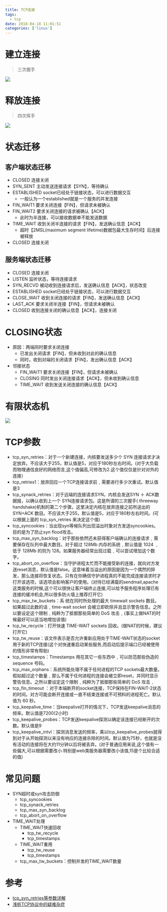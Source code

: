 ```yaml
---
title: TCP连接
tags:
  - tcp
date: 2018-04-18 11:01:51
categories: ['linux']
---
```



# 建立连接
>三次握手

![](TCP连接/tcp建立连接.png)
# 释放连接
>四次挥手

![](TCP连接/tcp释放连接.png)
# 状态迁移
## 客户端状态迁移
* CLOSED   连接关闭
* SYN_SENT   主动发送连接请求【SYN】，等待确认
* ESTABLISHED  socket已经处于链接状态，可以进行数据交互
    - 一般认为一个established就是一个服务的并发连接
* FIN_WAIT1     要求关闭连接【FIN】，但请求未被确认
* FIN_WAIT2     要求关闭连接的请求被确认【ACK】
    - 此时为半连接，可以接收数据单不能发送数据
* TIME_WAIT     收到关闭半连接的请求【FIN】，发送确认信息【ACK】
    - 超时【2MSL(maximum segment lifetime)数据包最大生存时间】后连接被释放
* CLOSED   连接关闭

## 服务端状态迁移
* CLOSED   连接关闭
* LISTEN        监听状态，等待连接请求
* SYN_RECVD  被动收到连接请求后，发送确认信息【ACK】，状态改变
* ESTABLISHED  socket已经处于链接状态，可以进行数据交互
* CLOSE_WAIT        收到关闭连接的请求【FIN】，发送确认信息【ACK】
* LAST_ACK      要求关闭半连接【FIN】，但请求未被确认
* CLOSED   收到连接关闭的确认信息【ACK】，连接关闭

# CLOSING状态
* 原因：两端同时要求关闭连接
    - 已发出关闭请求【FIN】，但未收到对此的确认信息
    - 同时，收到对端的关闭请求【FIN】，发出确认信息【ACK】
* 邻接状态
    - FIN_WAIT1     要求关闭连接【FIN】，但请求未被确认
    - CLOSING     同时发出关闭连接请求【ACK】，但未收到确认信息
    - TIME_WAIT     收到发送关闭连接的确认信息【ACK】

# 有限状态机
![](TCP连接/tcp有限状态机.png)

# TCP参数
* tcp_syn_retries：对于一个新建连接，内核要发送多少个 SYN 连接请求才决定放弃。不应该大于255，默认值是5，对应于180秒左右时间。(对于大负载而物理通信良好的网络而言,这个值偏高,可修改为2.这个值仅仅是针对对外的连接）
* tcp_retries1：放弃回应一个TCP连接请求前﹐需要进行多少次重试。默认值是3
* tcp_synack_retries：对于远端的连接请求SYN，内核会发送SYN ＋ ACK数据报，以确认收到上一个 SYN连接请求包。这是所谓的三次握手( threeway handshake)机制的第二个步骤。这里决定内核在放弃连接之前所送出的 SYN+ACK 数目。不应该大于255，默认值是5，对应于180秒左右时间。(可以根据上面的 tcp_syn_retries 来决定这个值)
* tcp_syncookies：当出现syn等候队列出现溢出时象对方发送syncookies。目的是为了防止syn flood攻击。
* tcp_max_syn_backlog：对于那些依然还未获得客户端确认的连接请求﹐需要保存在队列中最大数目。对于超过 128Mb 内存的系统﹐默认值是 1024 ﹐低于 128Mb 的则为 128。如果服务器经常出现过载﹐可以尝试增加这个数字。
* tcp_abort_on_overflow：当守护进程太忙而不能接受新的连接，就向对方发送reset消息，默认值是false。这意味着当溢出的原因是因为一个偶然的猝发，那么连接将恢复状态。只有在你确信守护进程真的不能完成连接请求时才打开该选项，该选项会影响客户的使用。(对待已经满载的sendmail,apache这类服务的时候,这个可以很快让客户端终止连接,可以给予服务程序处理已有连接的缓冲机会,所以很多防火墙上推荐打开它)
* tcp_max_tw_buckets：系 统在同时所处理的最大 timewait sockets 数目。如果超过此数的话﹐time-wait socket 会被立即砍除并且显示警告信息。之所以要设定这个限制﹐纯粹为了抵御那些简单的 DoS 攻击﹐(事实上做NAT的时候最好可以适当地增加该值)
* tcp_tw_recycle：打开快速 TIME-WAIT sockets 回收。(做NAT的时候，建议打开它)
* tcp_tw_reuse：该文件表示是否允许重新应用处于TIME-WAIT状态的socket用于新的TCP连接(这个对快速重启动某些服务,而启动后提示端口已经被使用的情形非常有帮助)
* tcp_timestamps：Timestamps 用在其它一些东西中﹐可以防范那些伪造的 sequence 号码。
* tcp_max_orphans：系统所能处理不属于任何进程的TCP sockets最大数量。假如超过这个数量﹐那么不属于任何进程的连接会被立即reset，并同时显示警告信息。之所以要设定这个限制﹐纯粹为了抵御那些简单的 DoS 攻击﹐
* tcp_fin_timeout ：对于本端断开的socket连接，TCP保持在FIN-WAIT-2状态的时间。对方可能会断开连接或一直不结束连接或不可预料的进程死亡。默认值为 60 秒。
* tcp_keepalive_time：当keepalive打开的情况下，TCP发送keepalive消息的频率。默认值是7200(2小时)
* tcp_keepalive_probes：TCP发送keepalive探测以确定该连接已经断开的次数。默认值是9
* tcp_keepalive_intvl：探测消息发送的频率，乘以tcp_keepalive_probes就得到对于从开始探测以来没有响应的连接杀除的时间。默认值为75秒，也就是没有活动的连接将在大约11分钟以后将被丢弃。(对于普通应用来说,这个值有一些偏大,可以根据需要改小.特别是web类服务器需要改小该值,15是个比较合适的值)

# 常见问题
* SYN超时或syn攻击防御
    - tcp_syncookies
    - tcp_synack_retries
    - tcp_max_syn_backlog
    - tcp_abort_on_overflow
* TIME_WAIT处理
    - TIME_WAIT快速回收
        + tcp_tw_recycle
        + tcp_timestamps
    - TIME_WAIT重用
        + tcp_tw_reuse
        + tcp_timestamps
    - tcp_max_tw_buckets：控制并发的TIME_WAIT数量

# 参考
* [tcp_syn_retries等参数详解][1]
* [浅析TCP协议中的疑难杂症][2]

[1]: https://blog.csdn.net/zhangxinrun/article/details/7621028
[2]: https://blog.csdn.net/changyourmind/article/details/53127100

